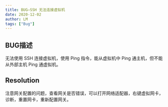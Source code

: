 ```yaml
---
title: BUG—SSH 无法连接虚拟机
date: 2020-12-02
author: LM
tags: ["Bug"]
---
```


## BUG描述

无法使用 SSH 连接虚拟机，使用 Ping 指令，能从虚拟机中 Ping 通主机，但不能从外部主机 Ping 通虚拟机。

## Resolution

注意网关配置的问题，查看网关是否错误，可以打开网络适配器，右键虚拟网卡，诊断，重置网卡，重新配置网关。

